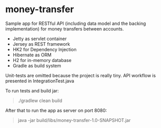 # money-transfer

Sample app for RESTful API (including data model and the backing implementation) for money
transfers between accounts.

- Jetty as servlet container
- Jersey as REST framework
- HK2 for Dependency Injection
- Hibernate as ORM
- H2 for in-memory database
- Gradle as build system

Unit-tests are omitted because the project is really tiny.
API workflow is presented in IntegrationTest.java 

To run tests and build jar:
> ./gradlew clean build

After that to run the app as server on port 8080:
> java -jar build/libs/money-transfer-1.0-SNAPSHOT.jar
